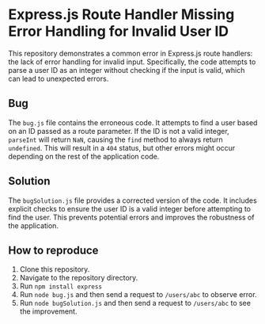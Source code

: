 # Express.js Route Handler Missing Error Handling for Invalid User ID

This repository demonstrates a common error in Express.js route handlers: the lack of error handling for invalid input. Specifically, the code attempts to parse a user ID as an integer without checking if the input is valid, which can lead to unexpected errors.

## Bug

The `bug.js` file contains the erroneous code.  It attempts to find a user based on an ID passed as a route parameter. If the ID is not a valid integer, `parseInt` will return `NaN`, causing the `find` method to always return `undefined`. This will result in a `404` status, but other errors might occur depending on the rest of the application code.

## Solution

The `bugSolution.js` file provides a corrected version of the code. It includes explicit checks to ensure the user ID is a valid integer before attempting to find the user.  This prevents potential errors and improves the robustness of the application.

## How to reproduce

1. Clone this repository.
2. Navigate to the repository directory.
3. Run `npm install express`
4. Run `node bug.js` and then send a request to `/users/abc` to observe error.
5. Run `node bugSolution.js` and then send a request to `/users/abc` to see the improvement.